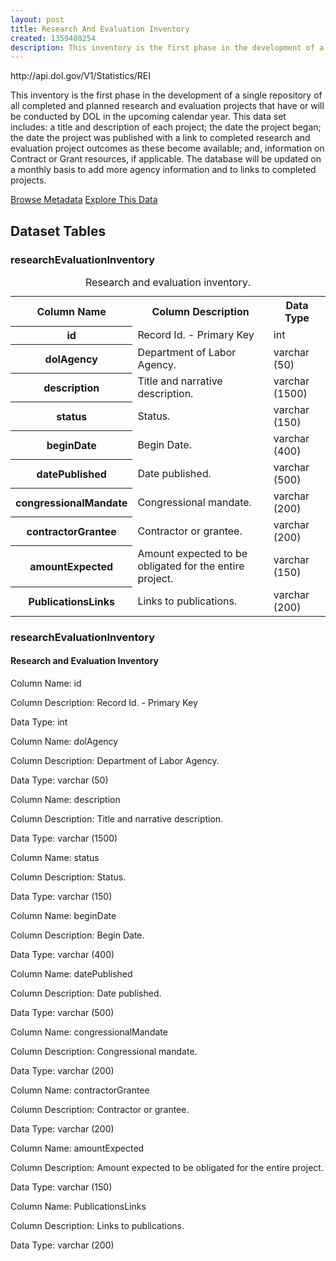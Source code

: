 ```yaml
---
layout: post
title: Research And Evaluation Inventory
created: 1359480254
description: This inventory is the first phase in the development of a single repository of all completed and planned research and evaluation projects that have or will be conducted by DOL in the upcoming calendar year.
---
```


<div class="force_wrap apiurl">
<p>http://api.dol.gov/V1/Statistics/REI</p>
</div>

<p>This inventory is the first phase in the development of a single repository of all completed and planned research and evaluation projects that have or will be conducted by DOL in the upcoming calendar year. This data set includes: a title and description of each project; the date the project began; the date the project was published with a link to completed research and evaluation project outcomes as these become available; and, information on Contract or Grant resources, if applicable. The database will be updated on a monthly basis to add more agency information and to links to completed projects.</p>

<a href ="http://api.dol.gov/V1/Statistics/REI/$metadata" class="button radius button_dataset">Browse Metadata</a>
<a href ="https://devtools.dol.gov/APISampler/Home/Index1?datasetName=DOL%20Research%20and%20Evaluation%20Inventory%20Dataset" class="button radius button_dataset">Explore This Data</a>

## Dataset Tables  

<div class="dsktp_tbl">
	<h3>researchEvaluationInventory</h3>
	<table summary="Research and evaluation inventory">
		<caption>Research and evaluation inventory.</caption>
		<tbody>
			<tr>
				<th scope="col">Column Name</th>
				<th scope="col">Column Description</th>
				<th scope="col">Data Type</th>
			</tr>
			<tr>
				<th scope="row">id</th>
				<td>Record Id. - Primary Key</td>
				<td>int</td>
			</tr>
			<tr>
				<th scope="row">dolAgency</th>
				<td>Department of Labor Agency.</td>
				<td>varchar (50)</td>
			</tr>
			<tr>
				<th scope="row">description</th>
				<td>Title and narrative description.</td>
				<td>varchar (1500)</td>
			</tr>
			<tr>
				<th scope="row">status</th>
				<td>Status.</td>
				<td>varchar (150)</td>
			</tr>
			<tr>
				<th scope="row">beginDate</th>
				<td>Begin Date.</td>
				<td>varchar (400)</td>
			</tr>
			<tr>
				<th scope="row">datePublished</th>
				<td>Date published.</td>
				<td>varchar (500)</td>
			</tr>
			<tr>
				<th scope="row">congressionalMandate</th>
				<td>Congressional mandate.</td>
				<td>varchar (200)</td>
			</tr>
			<tr>
				<th scope="row">contractorGrantee</th>
				<td>Contractor or grantee.</td>
				<td>varchar (200)</td>
			</tr>
			<tr>
				<th scope="row">amountExpected</th>
				<td>Amount expected to be obligated for the entire project.</td>
				<td>varchar (150)</td>
			</tr>
			<tr>
				<th scope="row">PublicationsLinks</th>
				<td>Links to publications.</td>
				<td>varchar (200)</td>
			</tr>
		</tbody>
	</table>
</div>

<div class="mbl_tbl">
	<h3>researchEvaluationInventory</h3>
	<h4>Research and Evaluation Inventory</h4>
	<div class="odd_row">
		<p class="mbl-strng">Column Name: id</p>
		<p><span class="mbl-strng">Column Description:</span> Record Id. - Primary Key</p>
		<p><span class="mbl-strng">Data Type:</span> int</p>		
	</div>
	<div class="even_row">
		<p class="mbl-strng">Column Name: dolAgency</p>
		<p><span class="mbl-strng">Column Description:</span> Department of Labor Agency.</p>
		<p><span class="mbl-strng">Data Type:</span> varchar (50)</p>		
	</div>
	<div class="odd_row">
		<p class="mbl-strng">Column Name: description</p>
		<p><span class="mbl-strng">Column Description:</span> Title and narrative description.</p>
		<p><span class="mbl-strng">Data Type:</span> varchar (1500)</p>		
	</div>
	<div class="even_row">
		<p class="mbl-strng">Column Name: status</p>
		<p><span class="mbl-strng">Column Description:</span> Status.</p>
		<p><span class="mbl-strng">Data Type:</span> varchar (150)</p>		
	</div>
	<div class="odd_row">
		<p class="mbl-strng">Column Name: beginDate</p>
		<p><span class="mbl-strng">Column Description:</span> Begin Date.</p>
		<p><span class="mbl-strng">Data Type:</span> varchar (400)</p>		
	</div>
	<div class="even_row">
		<p class="mbl-strng">Column Name: datePublished</p>
		<p><span class="mbl-strng">Column Description:</span> Date published.</p>
		<p><span class="mbl-strng">Data Type:</span> varchar (500)</p>		
	</div>
	<div class="odd_row">
		<p class="mbl-strng">Column Name: congressionalMandate</p>
		<p><span class="mbl-strng">Column Description:</span> Congressional mandate.</p>
		<p><span class="mbl-strng">Data Type:</span> varchar (200)</p>		
	</div>
	<div class="even_row">
		<p class="mbl-strng">Column Name: contractorGrantee</p>
		<p><span class="mbl-strng">Column Description:</span> Contractor or grantee.</p>
		<p><span class="mbl-strng">Data Type:</span> varchar (200)</p>		
	</div>
	<div class="odd_row">
		<p class="mbl-strng">Column Name: amountExpected</p>
		<p><span class="mbl-strng">Column Description:</span> Amount expected to be obligated for the entire project.</p>
		<p><span class="mbl-strng">Data Type:</span> varchar (150)</p>		
	</div>
	<div class="even_row">
		<p class="mbl-strng">Column Name: PublicationsLinks</p>
		<p><span class="mbl-strng">Column Description:</span> Links to publications.</p>
		<p><span class="mbl-strng">Data Type:</span> varchar (200)</p>		
	</div>
</div>
